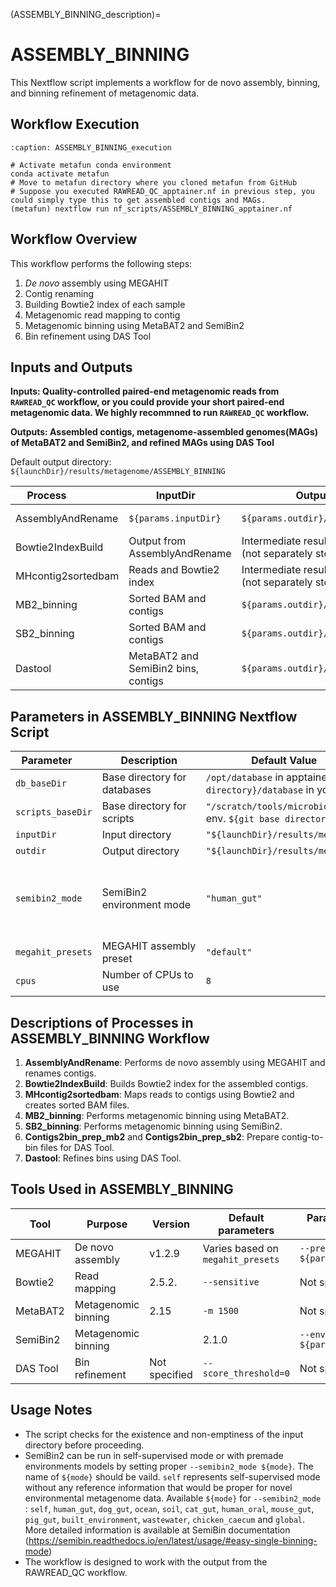 (ASSEMBLY_BINNING_description)=

# ASSEMBLY_BINNING

This Nextflow script implements a workflow for de novo assembly, binning, and binning refinement of metagenomic data.

## Workflow Execution

```{code-block} bash
:caption: ASSEMBLY_BINNING_execution

# Activate metafun conda environment
conda activate metafun
# Move to metafun directory where you cloned metafun from GitHub
# Suppose you executed RAWREAD_QC_apptainer.nf in previous step, you could simply type this to get assembled contigs and MAGs.  
(metafun) nextflow run nf_scripts/ASSEMBLY_BINNING_apptainer.nf 
```

## Workflow Overview

This workflow performs the following steps:

1. *De novo* assembly using MEGAHIT 
2. Contig renaming
3. Building Bowtie2 index of each sample
4. Metagenomic read mapping to contig
5. Metagenomic binning using MetaBAT2 and SemiBin2
6. Bin refinement using DAS Tool

## Inputs and Outputs

**Inputs: Quality-controlled paired-end metagenomic reads from `RAWREAD_QC` workflow, or you could provide your short paired-end metagenomic data. We highly recommned to run `RAWREAD_QC` workflow.**

**Outputs: Assembled contigs, metagenome-assembled genomes(MAGs) of MetaBAT2 and SemiBin2, and refined MAGs using DAS Tool**

Default output directory: `${launchDir}/results/metagenome/ASSEMBLY_BINNING`

| <div style="width:100px">Process</div> |<div style="width:150px">InputDir</div>  | <div style="width:250px">OutputDir</div> | <div style="width:300px"> Note </div> |
|---------|----------|-----------|---------|
| AssemblyAndRename | `${params.inputDir}` | `${params.outdir}/assembled_contigs` | MEGAHIT assembly and contig renaming |
| Bowtie2IndexBuild | Output from AssemblyAndRename | Intermediate result <br> (not separately stored)| Builds Bowtie2 index for contigs |
| MHcontig2sortedbam | Reads and Bowtie2 index | Intermediate result <br> (not separately stored)| Maps reads to contigs and creates sorted BAM |
| MB2_binning | Sorted BAM and contigs | `${params.outdir}/metabat2_bins` | MetaBAT2 binning |
| SB2_binning | Sorted BAM and contigs | `${params.outdir}/semibin2_bins` | SemiBin2 binning |
| Dastool | MetaBAT2 and SemiBin2 bins, contigs | `${params.outdir}/dastool_bins` | DAS Tool bin refinement |

## Parameters in ASSEMBLY_BINNING Nextflow Script

| <div style="width:100px">Parameter</div> |<div style="width:150px">Description</div>  | <div style="width:250px">Default Value</div> | <div style="width:400px"> Note </div> |
|-----------------|--------------------------|------------------------|---------------------| 
|`db_baseDir`|Base directory for databases | `/opt/database` in apptainer env. `${git base directory}/database` in your server. | This is mounted path in apptainer environment. We do not recommend switching it to another value. |
| `scripts_baseDir` | Base directory for scripts | `"/scratch/tools/microbiome_analysis/scripts"` in apptainer env. `${git base directory}/scripts` in your server. | This is mounted path in apptainer environment. We do not recommend switching it to another value. |
| `inputDir` | Input directory | `"${launchDir}/results/metagenome/RAWREAD_QC/read_filtered"` | The folder contains quality-controlled reads. |
| `outdir` | Output directory | `"${launchDir}/results/metagenome/ASSEMBLY_BINNING"` | Where results will be stored. |
| `semibin2_mode` | SemiBin2 environment mode | `"human_gut"` | For self-trained model : use `--semibin2_mode self`. For pretrained model : use `--semibin2_mode ${one of Available modes}`:  Available modes: human_gut, dog_gut, ocean, soil, cat_gut, human_oral, mouse_gut, pig_gut, built_environment, wastewater, chicken_caecum, global |
| `megahit_presets` | MEGAHIT assembly preset | `"default"` | Available presets: default, meta-large, meta-sensitive |
| `cpus` | Number of CPUs to use | `8` | Used for parallel processing |




## Descriptions of Processes in ASSEMBLY_BINNING Workflow

1. **AssemblyAndRename**: Performs de novo assembly using MEGAHIT and renames contigs.
2. **Bowtie2IndexBuild**: Builds Bowtie2 index for the assembled contigs.
3. **MHcontig2sortedbam**: Maps reads to contigs using Bowtie2 and creates sorted BAM files.
4. **MB2_binning**: Performs metagenomic binning using MetaBAT2.
5. **SB2_binning**: Performs metagenomic binning using SemiBin2.
6. **Contigs2bin_prep_mb2** and **Contigs2bin_prep_sb2**: Prepare contig-to-bin files for DAS Tool.
7. **Dastool**: Refines bins using DAS Tool.

## Tools Used in ASSEMBLY_BINNING

| Tool | Purpose | Version | Default parameters | Parameters that can be selected |
|------|---------|---------|---------------------|--------------------------------|
| MEGAHIT | De novo assembly | v1.2.9 | Varies based on `megahit_presets` | `--presets ${params.megahit_presets}` |
| Bowtie2 | Read mapping | 2.5.2. | `--sensitive` | Not specified in this script |
| MetaBAT2 | Metagenomic binning | 2.15 | `-m 1500` | Not specified in this script |
| SemiBin2 | Metagenomic binning |  | 2.1.0 | `--environment ${params.semibin2_mode}` |
| DAS Tool | Bin refinement | Not specified | `--score_threshold=0` | Not specified in this script |

## Usage Notes

- The script checks for the existence and non-emptiness of the input directory before proceeding.
- SemiBin2 can be run in self-supervised mode or with premade environments models by setting proper `--semibin2_mode ${mode}`. The name of `${mode}` should be vaild. `self` represents self-supervised mode without any reference information that would be proper for novel environmental metagenome data. Available `${mode}` for `--semibin2_mode` : `self`, `human_gut`, `dog_gut`, `ocean`, `soil`, `cat_gut`, `human_oral`, `mouse_gut`, `pig_gut`, `built_environment`, `wastewater`, `chicken_caecum` and `global`. More detailed information is available at SemiBin documentation (https://semibin.readthedocs.io/en/latest/usage/#easy-single-binning-mode)
- The workflow is designed to work with the output from the RAWREAD_QC workflow.


